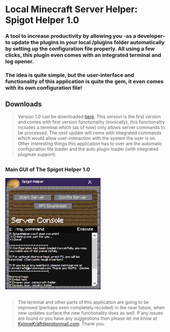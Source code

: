 # Local Minecraft Server Helper:  Spigot Helper 1.0
### A tool to increase productivity by allowing you -as a developer- to update the plugins in your local /plugins folder automatically by setting up the configuration file properly.  All using a few clicks, this plugin even comes with an integrated terminal and log opener.
### The idea is quite simple, but the user-interface and functionality of this application is quite the gem, it even comes with its own configuration file!
##
## Downloads
> Version 1.0 can be downloaded [here](https://github.com/KvinneKraft/Software/raw/main/SpigotHelper/app/1.0/SpigotHelper.exe?raw=true).
> This version is the first version and comes with first version functionality (ironically), this functionality includes a terminal which (as of now) only allows server commands to be processed.  The next update will come with integrated commands which would allow user-interaction with the system the user is on.  Other interesting things this application has to over are the automatic configuration file loader and the auto plugin loader (with integrated plugman support). 
##
### Main GUI of The Spigot Helper 1.0
![Main GUI](Screenshots/main-gui.png)
##
> The terminal and other parts of this application are going to be improved (perhaps even completely recoded) in the near future, when new updates surface the new functionality does as well.  If any issues are found or you have any suggestions then please let me know at KvinneKraft@protonmail.com. Thank you.